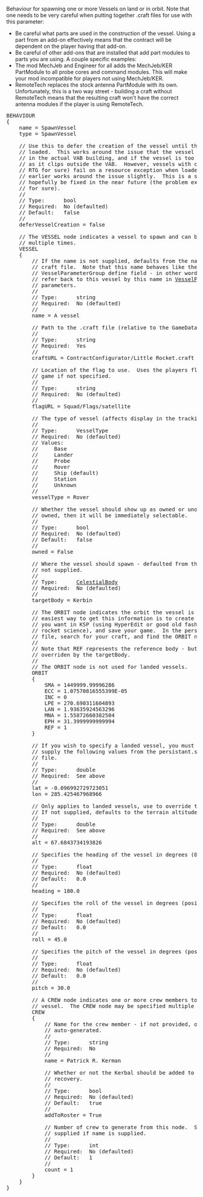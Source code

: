 Behaviour for spawning one or more Vessels on land or in orbit.  Note that one needs to be very careful when putting together .craft files for use with this parameter:

* Be careful what parts are used in the construction of the vessel.  Using a part from an add-on effectively means that the contract will be dependent on the player having that add-on.
* Be careful of other add-ons that are installed that add part modules to parts you are using.  A couple specific examples:
 * The mod MechJeb and Engineer for all adds the MechJeb/KER PartModule to all probe cores and command modules.  This will make your mod incompatible for players not using MechJeb/KER.
 * RemoteTech replaces the stock antenna PartModule with its own.  Unfortunately, this is a two way street - building a craft without RemoteTech means that the resulting craft won't have the correct antenna modules if the player is using RemoteTech.

<pre>
BEHAVIOUR
{
    name = SpawnVessel
    type = SpawnVessel

    // Use this to defer the creation of the vessel until the flight scene is
    // loaded.  This works around the issue that the vessel is initially loaded
    // in the actual VAB building, and if the vessel is too big will be visible
    // as it clips outside the VAB.  However, vessels with certain parts (the
    // RTG for sure) fail on a resource exception when loaded - loading them
    // earlier works around the issue slightly.  This is a stock bug that will
    // hopefully be fixed in the near future (the problem exists in KSP 1.0.4
    // for sure).
    //
    // Type:      bool
    // Required:  No (defaulted)
    // Default:   false
    //
    deferVesselCreation = false

    // The VESSEL node indicates a vessel to spawn and can be specified
    // multiple times.
    VESSEL
    {
        // If the name is not supplied, defaults from the name within the
        // craft file.  Note that this name behaves like the
        // VesselParameterGroup define field - in other words, you may
        // refer back to this vessel by this name in <a href=VesselParameterGroup-Parameter>VesselParameterGroup</a>
        // parameters.
        //
        // Type:      string
        // Required:  No (defaulted)
        //
        name = A vessel

        // Path to the .craft file (relative to the GameData/ directory)
        //
        // Type:      string
        // Required:  Yes
        //
        craftURL = ContractConfigurator/Little Rocket.craft

        // Location of the flag to use.  Uses the players flag for the current
        // game if not specified.
        //
        // Type:      string
        // Required:  No (defaulted)
        //
        flagURL = Squad/Flags/satellite

        // The type of vessel (affects display in the tracking station).
        //
        // Type:      VesselType
        // Required:  No (defaulted)
        // Values:
        //     Base
        //     Lander
        //     Probe
        //     Rover
        //     Ship (default)
        //     Station
        //     Unknown
        //
        vesselType = Rover

        // Whether the vessel should show up as owned or unowned.  If it is
        // owned, then it will be immediately selectable.
        //
        // Type:      bool
        // Required:  No (defaulted)
        // Default:   false
        //
        owned = False

        // Where the vessel should spawn - defaulted from the contract if
        // not supplied.
        //
        // Type:      <a href="CelestialBody-Type">CelestialBody</a>
        // Required:  No (defaulted)
        //
        targetBody = Kerbin

        // The ORBIT node indicates the orbit the vessel is in.  The
        // easiest way to get this information is to create the orbit
        // you want in KSP (using HyperEdit or good old fashioned
        // rocket science), and save your game.  In the persistant.sfs
        // file, search for your craft, and find the ORBIT node.
        //
        // Note that REF represents the reference body - but will be
        // overriden by the targetBody.
        // 
        // The ORBIT node is not used for landed vessels.
        ORBIT
        {
            SMA = 1449999.99996286
            ECC = 1.07570816555399E-05
            INC = 0
            LPE = 270.690311604893
            LAN = 1.93635924563296
            MNA = 1.55872660382504
            EPH = 31.3999999999994
            REF = 1
        }

        // If you wish to specify a landed vessel, you must also 
        // supply the following values from the persistant.sfs
        // file.
        //
        // Type:      double
        // Required:  See above
        //
        lat = -0.096992729723051
        lon = 285.425467968966

        // Only applies to landed vessels, use to override the altitude.
        // If not supplied, defaults to the terrain altitude.
        //
        // Type:      double
        // Required:  See above
        //
        alt = 67.6843734193826

        // Specifies the heading of the vessel in degrees (0 = N, 90 = E...).
        //
        // Type:      float
        // Required:  No (defaulted)
        // Default:   0.0
        //
        heading = 180.0

        // Specifies the roll of the vessel in degrees (positive = roll right).
        //
        // Type:      float
        // Required:  No (defaulted)
        // Default:   0.0
        //
        roll = 45.0

        // Specifies the pitch of the vessel in degrees (positive is nose up)
        //
        // Type:      float
        // Required:  No (defaulted)
        // Default:   0.0
        //
        pitch = 30.0

        // A CREW node indicates one or more crew members to add to the
        // vessel.  The CREW node may be specified multiple times.
        CREW
        {
            // Name for the crew member - if not provided, one is
            // auto-generated.
            //
            // Type:      string
            // Required:  No
            //
            name = Patrick R. Kerman

            // Whether or not the Kerbal should be added to the roster on 
            // recovery.
            //
            // Type:      bool
            // Required:  No (defaulted)
            // Default:   true
            //
            addToRoster = True

            // Number of crew to generate from this node.  Shouldn't be
            // supplied if name is supplied.
            //
            // Type:      int
            // Required:  No (defaulted)
            // Default:   1
            //
            count = 1
        }
    }
}
</pre>

